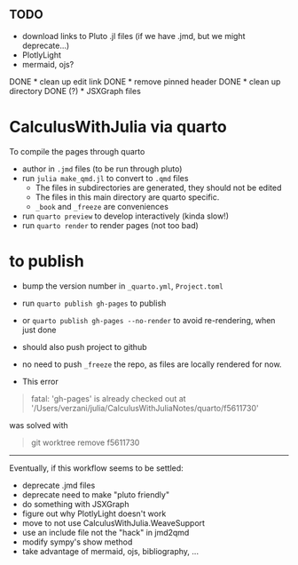 ## TODO

* download links to Pluto .jl files (if we have .jmd, but we might deprecate...)
* PlotlyLight
* mermaid, ojs?

DONE * clean up edit link
DONE * remove pinned header
DONE * clean up directory
DONE (?) * JSXGraph files

# CalculusWithJulia via quarto

To compile the pages through quarto


* author in `.jmd` files (to be run through pluto)
* run `julia make_qmd.jl` to convert to `.qmd` files
  - The files in subdirectories are generated, they should not be edited
  - The files in this main directory are quarto specific.
  - `_book` and `_freeze` are conveniences
* run `quarto preview` to develop interactively (kinda slow!)
* run `quarto render` to render pages (not too bad)

# to publish

* bump the version number in `_quarto.yml`, `Project.toml`
* run `quarto publish gh-pages` to publish
* or `quarto publish gh-pages --no-render` to avoid re-rendering, when just done
* should also push project to github
* no need to push `_freeze` the repo, as files are locally rendered for now.

* This error
> fatal: 'gh-pages' is already checked out at '/Users/verzani/julia/CalculusWithJuliaNotes/quarto/f5611730'

was solved with

> git worktree remove f5611730




---
Eventually, if this workflow seems to be settled:

* deprecate .jmd files
* deprecate need to make "pluto friendly"
* do something with JSXGraph
* figure out why PlotlyLight doesn't work
* move to not use CalculusWithJulia.WeaveSupport
* use an include file not the "hack" in jmd2qmd
* modify sympy's show method
* take advantage of mermaid, ojs, bibliography, ...
